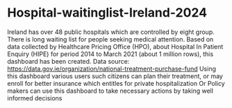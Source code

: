 # Hospital-waitinglist-Ireland-2024
Ireland has over 48 public hospitals which are controlled by eight group. There is long waiting list for people seeking medical attention.
Based on data collected by Healthcare Pricing Office (HPO), about Hospital In Patient Enquiry (HIPE) for period 2014 to March 2021 (about 1 million rows), this dashboard has been created.
Data source: https://data.gov.ie/organization/national-treatment-purchase-fund
Using this dashboard various users such citizens can plan their treatment, or may enroll for better insurance which entitles for private hospitalization
Or Policy makers can use this dashboard to take necessary actions by taking well informed decisions
